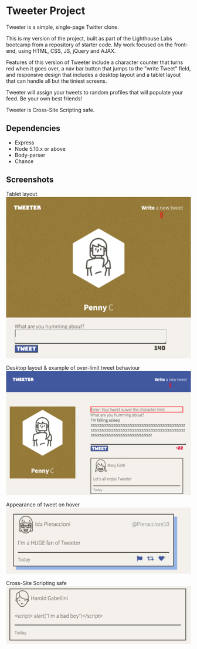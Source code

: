 # Tweeter Project

Tweeter is a simple, single-page Twitter clone.

This is my version of the project, built as part of the Lighthouse Labs bootcamp from a repository of starter code. My work focused on the front-end, using HTML, CSS, JS, jQuery and AJAX.

Features of this version of Tweeter include a character counter that turns red when it goes over, a nav bar button that jumps to the "write Tweet" field, and responsive design that includes a desktop layout and a tablet layout that can handle all but the tiniest screens. 

Tweeter will assign your tweets to random profiles that will populate your feed. Be your own best friends!

Tweeter is Cross-Site Scripting safe.

## Dependencies

- Express
- Node 5.10.x or above
- Body-parser
- Chance

## Screenshots

Tablet layout 
!["Screenshot of homepage with tablet layout"](https://github.com/penny-clark/tweeter/blob/master/docs/homepage-tablet-scale.png)

Desktop layout & example of over-limit tweet behaviour
!["Screenshot of homepage with desktop layout"](https://github.com/penny-clark/tweeter/blob/master/docs/homepage-desktop-scale.png)

Appearance of tweet on hover
!["Tweet appearance on hover"](https://github.com/penny-clark/tweeter/blob/master/docs/tweet-on-hover.png)

Cross-Site Scripting safe
!["Sorry Harold! Not today!"](https://github.com/penny-clark/tweeter/blob/master/docs/XSS-safe.png)
